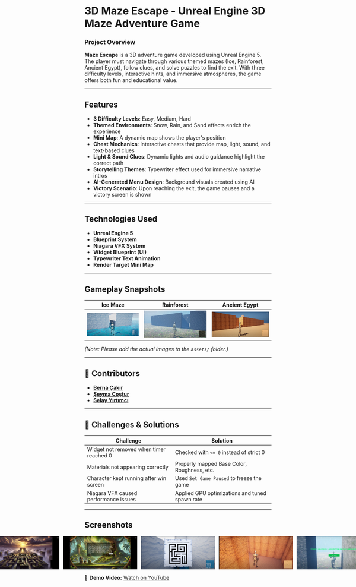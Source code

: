 # 3D Maze Escape - Unreal Engine 3D Maze Adventure Game

### Project Overview
**Maze Escape** is a 3D adventure game developed using Unreal Engine 5. The player must navigate through various themed mazes (Ice, Rainforest, Ancient Egypt), follow clues, and solve puzzles to find the exit. With three difficulty levels, interactive hints, and immersive atmospheres, the game offers both fun and educational value.

---

## Features

- **3 Difficulty Levels**: Easy, Medium, Hard
- **Themed Environments**: Snow, Rain, and Sand effects enrich the experience
- **Mini Map**: A dynamic map shows the player's position
- **Chest Mechanics**: Interactive chests that provide map, light, sound, and text-based clues
- **Light & Sound Clues**: Dynamic lights and audio guidance highlight the correct path
- **Storytelling Themes**: Typewriter effect used for immersive narrative intros
- **AI-Generated Menu Design**: Background visuals created using AI
- **Victory Scenario**: Upon reaching the exit, the game pauses and a victory screen is shown

---

## Technologies Used

- **Unreal Engine 5**
- **Blueprint System**
- **Niagara VFX System**
- **Widget Blueprint (UI)**
- **Typewriter Text Animation**
- **Render Target Mini Map**

---

## Gameplay Snapshots

| Ice Maze | Rainforest | Ancient Egypt |
|----------|------------|----------------|
| ![ice](assets/buz.png) | ![rain](assets/yagmur-ormani.png) | ![egypt](assets/antik-misir.png) |

_(Note: Please add the actual images to the `assets/` folder.)_

---

## 👥 Contributors

- [**Berna Çakır**](https://github.com/berinackr)  
- [**Şeyma Coştur**](https://github.com/Seymacos)  
- [**Selay Yırtımcı**](https://github.com/syrtm)

---

## 🧪 Challenges & Solutions

| Challenge | Solution |
|----------|----------|
| Widget not removed when timer reached 0 | Checked with `<= 0` instead of strict 0 |
| Materials not appearing correctly | Properly mapped Base Color, Roughness, etc. |
| Character kept running after win screen | Used `Set Game Paused` to freeze the game |
| Niagara VFX caused performance issues | Applied GPU optimizations and tuned spawn rate |



---

## Screenshots

<div style="display: flex; gap: 10px; justify-content: center;">
  <img src="assets/main_menu.png" alt="Main Menu" width="200" />
  <img src="assets/story_page.png" alt="Game Story" width="200" />
  <img src="assets/hint1.png" alt="Hint Example" width="200" />
  <img src="assets/maze.png" alt="Maze" width="200" />
  <img src="assets/win.png" alt="Winning" width="200" />
</div>

🎥 **Demo Video:** [Watch on YouTube](https://youtu.be/kuPvIW9N2lA?si=dQ4TldWlIAUafaXq)

